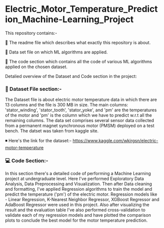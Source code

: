 # Electric_Motor_Temperature_Prediction_Machine-Learning_Project

This repository contains:-

📌 The readme file which describes what exactly this repository is about.

📌 Data set file on which ML algorithms are applied.

📌 The code section which contains all the code of various ML algorithms applied on the chosen dataset.

Detalied overview of the Dataset and Code section in the project:


### 🚀 Dataset File section:-

The Dataset file is about electric motor temperature data in which there are 13 columns and the file is 300 MB in size. The main columns: 'stator_winding', 'stator_tooth', 'stator_yoke', and 'pm' are the temperatures of the motor and 'pm' is the column which we have to predict w.r.t all the remaining columns. The data set comprises several sensor data collected from a permanent magnet synchronous motor (PMSM) deployed on a test bench. The datset was taken from kaggle site. 

◾ Here's the link for the dataset:- https://www.kaggle.com/wkirgsn/electric-motor-temperature


### 💻 Code Section:-

In this section there's a detailed code of performing a Machine Learning project at undergraduate level. Here I've performed Exploratory Data Analysis, Data Preprocessing and Visualization. Then after Data cleaning and formatting, I've applied Regression algorithms to train the model and predict the temperature ('pm') of the electric motor. Regression models like - Linear Regression, K-Nearest Neighbor Regressor, XGBoost Regressor and AdaBoost Regressor were used in this project. Also after visualizing the result and the evaluation table I've also performed cross-validation to validate each of my regression models and have plotted the comparison plots to conclude the best model for the motor temperature prediction. 


